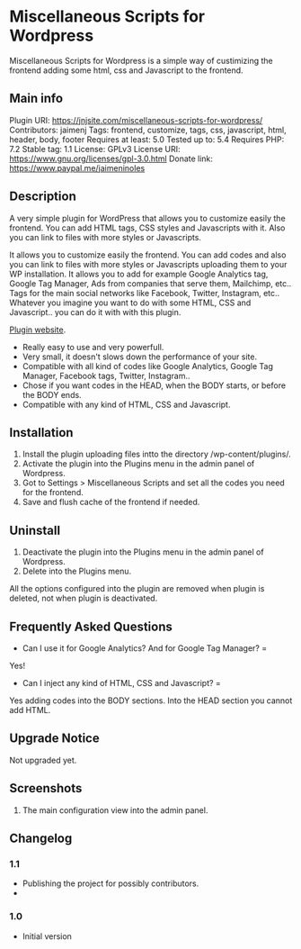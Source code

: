# Miscellaneous Scripts for Wordpress 

Miscellaneous Scripts for Wordpress is a simple way of custimizing the frontend adding some html, css and Javascript to the frontend.

## Main info

Plugin URI: https://jnjsite.com/miscellaneous-scripts-for-wordpress/
Contributors: jaimenj
Tags: frontend, customize, tags, css, javascript, html, header, body, footer
Requires at least: 5.0
Tested up to: 5.4
Requires PHP: 7.2
Stable tag: 1.1
License: GPLv3
License URI: https://www.gnu.org/licenses/gpl-3.0.html
Donate link: https://www.paypal.me/jaimeninoles

## Description

A very simple plugin for WordPress that allows you to customize easily the frontend. You can add HTML tags, CSS styles and Javascripts with it. Also you can link to files with more styles or Javascripts.

It allows you to customize easily the frontend. You can add codes and also you can link to files with more styles or Javascripts uploading them to your WP installation. It allows you to add for example Google Analytics tag, Google Tag Manager, Ads from companies that serve them, Mailchimp, etc.. Tags for the main social networks like Facebook, Twitter, Instagram, etc.. Whatever you imagine you want to do with some HTML, CSS and Javascript.. you can do it with with this plugin.

<a href="https://jnjsite.com/miscellanous-scripts-for-wordpress/">Plugin website</a>.

* Really easy to use and very powerfull.
* Very small, it doesn't slows down the performance of your site.
* Compatible with all kind of codes like Google Analytics, Google Tag Manager, Facebook tags, Twitter, Instagram..
* Chose if you want codes in the HEAD, when the BODY starts, or before the BODY ends.
* Compatible with any kind of HTML, CSS and Javascript.

## Installation

1. Install the plugin uploading files intto the directory /wp-content/plugins/.
2. Activate the plugin into the Plugins menu in the admin panel of Wordpress.
3. Got to Settings > Miscellaneous Scripts and set all the codes you need for the frontend.
4. Save and flush cache of the frontend if needed.

## Uninstall

1. Deactivate the plugin into the Plugins menu in the admin panel of Wordpress.
2. Delete into the Plugins menu.

All the options configured into the plugin are removed when plugin is deleted, not when plugin is deactivated.

## Frequently Asked Questions

* Can I use it for Google Analytics? And for Google Tag Manager? =

Yes!

* Can I inject any kind of HTML, CSS and Javascript? =

Yes adding codes into the BODY sections. Into the HEAD section you cannot add HTML.

## Upgrade Notice

Not upgraded yet.

## Screenshots

1. The main configuration view into the admin panel.

## Changelog

### 1.1
* Publishing the project for possibly contributors.
* 

### 1.0
* Initial version
